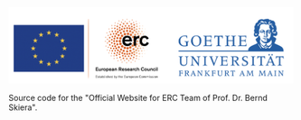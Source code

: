 ![](https://raw.githubusercontent.com/goethe-university-erc-team/website/main/static/img/logo-erc-goethe.png)

Source code for the "Official Website for ERC Team of Prof. Dr. Bernd Skiera".
